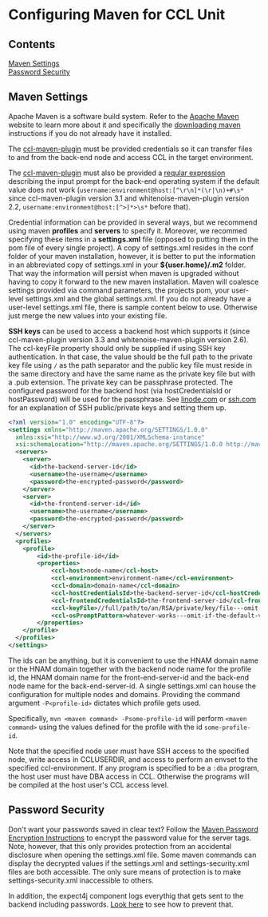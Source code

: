 # Configuring Maven for CCL Unit

## Contents
[Maven Settings](#maven-settings)  
[Password Security](#password-security)  

## Maven Settings

Apache Maven is a software build system. Refer to the [Apache Maven][apache-maven] website to learn more about it and specifically
the [downloading maven] instructions if you do not already have it installed.

[apache-maven]:https://maven.apache.org/
[downloading maven]:https://maven.apache.org/download.html

The [ccl-maven-plugin] must be provided credentials so it can transfer files to and from the back-end node and access CCL 
in the target environment.  

The [ccl-maven-plugin] must also be provided a [reqular expression][regular-expression] describing the input prompt for the back-end 
operating system if the default value does not work (`username:environment@host:[^\r\n]*(\r|\n)+#\s*` 
since ccl-maven-plugin version 3.1 and whitenoise-maven-plugin version 2.2, `username:environment@host:[^>]*>\s*`  before that). 

Credential information can be provided in several ways, but we recommend using maven <b>profiles</b> and <b>servers</b> to specify it. 
Moreover, we recommed specifying these items in a <b>settings.xml</b> file (opposed to putting them in the pom file of every single project). 
A copy of settings.xml resides in the conf folder of your maven installation, however, it is better to put the information in an abbreviated copy of 
settings.xml in your <b>${user.home}/.m2</b> folder. That way the information will persist when maven is upgraded without having to copy it 
forward to the new maven installation. Maven will coalesce settings provided via command parameters, the projects pom, your user-level settings.xml and the global
settings.xml. If you do not already have a user-level settings.xml file, there is sample content below to use. 
Otherwise just merge the new values into your existing file.

<b>SSH keys</b> can be used to access a backend host which supports it (since ccl-maven-plugin version 3.3 and whitenoise-maven-plugin version 2.6).
The ccl-keyFile property should only be supplied if using SSH key authentication. In that case, the value should be the full path to the private key
file using `/` as the path separator and the public key file must reside in the same directory 
and have the same name as the private key file but with a .pub extension. The private key can be passphrase protected. 
The configured password for the backend host (via hostCredentialsId or hostPassword) will be used for the passphrase. 
See [linode.com][linode] or [ssh.com] for an explanation of SSH public/private keys and setting them up. 

```xml
<?xml version="1.0" encoding="UTF-8"?>
<settings xmlns="http://maven.apache.org/SETTINGS/1.0.0"
  xmlns:xsi="http://www.w3.org/2001/XMLSchema-instance"
  xsi:schemaLocation="http://maven.apache.org/SETTINGS/1.0.0 http://maven.apache.org/xsd/settings-1.0.0.xsd">
  <servers>
    <server>
      <id>the-backend-server-id</id>
      <username>the-username</username>
      <password>the-encrypted-password</password>
    </server>
    <server>
      <id>the-frontend-server-id</id>
      <username>the-username</username>
      <password>the-encrypted-password</password>
    </server>
  </servers>
  <profiles>
    <profile>
        <id>the-profile-id</id>
        <properties>
            <ccl-host>node-name</ccl-host>
            <ccl-environment>environment-name</ccl-environment>
            <ccl-domain>domain-name</ccl-domain>
            <ccl-hostCredentialsId>the-backend-server-id</ccl-hostCredentialsId>
            <ccl-frontendCredentialsId>the-frontend-server-id</ccl-frontendCredentialsId>
            <ccl-keyFile>//full/path/to/an/RSA/private/key/file---omit-if-not-using-ssh-private-keys<ccl-keyFile>
            <ccl-osPromptPattern>whatever-works---omit-if-the-default-value-works</ccl-osPromptPattern>
        </properties>
    </profile>  
  </profiles>
</settings>  
```

The ids can be anything, but it is convenient to use the HNAM domain name or the HNAM domain together with the backend node name for the profile id, 
the HNAM domain name for the front-end-server-id and the back-end node name for the back-end-server-id. 
A single settings.xml can house the configuration for multiple nodes and domains. Providing the command argument `-P<profile-id>` dictates which profile gets used.

Specifically, `mvn <maven command> -Psome-profile-id` will perform `<maven command>` using the values defined for the profile with the id `some-profile-id`.

Note that the specified node user must have SSH access to the specified node, write access in CCLUSERDIR, and access to perform an envset to the specified ccl-environment.
If any program is specified to be a `:dba` program, the host user must have DBA access in CCL. Otherwise the programs will be compiled at the host user's CCL access level.

## Password Security
Don't want your passwords saved in clear text? Follow the [Maven Password Encryption Instructions](http://maven.apache.org/guides/mini/guide-encryption.html) to
encrypt the password value for the server tags. Note, however, that this only provides protection from an accidental disclosure when opening the settings.xml file. 
Some maven commands can display the decrypted values if the settings.xml and settings-security.xml files are both accessible. The only sure means of protection is to make 
settings-security.xml inaccessible to others.

In addition, the expect4j component logs everythig that gets sent to the backend including passwords. [Look here][password-logging-prevention] to see how to prevent that.

[ccl-maven-plugin]:../ccl-maven-plugin/README.md
[password-logging-prevention]:../ccl-maven-plugin/doc/PASSWORDLOGGING.md
[regular-expression]: https://en.wikipedia.org/wiki/Regular_expression
[ssh.com]: https://www.ssh.com/ssh/key/#sec-How-to-configure-key-based-authentication
[linode]: https://www.linode.com/docs/security/authentication/use-public-key-authentication-with-ssh
